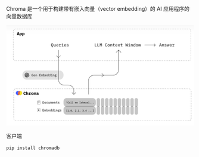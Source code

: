 Chroma 是一个用于构建带有嵌入向量（vector embedding）的 AI 应用程序的向量数据库

![image-20250218153105292](./.assets/Chroma/image-20250218153105292.png)

客户端

```bash
pip install chromadb
```

